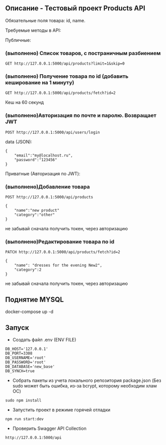 ## Описание - Тестовый проект Products API

Обязательные поля товара: id, name.

Требуемые методы в API:

Публичные:
### (выполнено) Список товаров, с постраничным разбиением
```
GET http://127.0.0.1:5000/api/products?limit=1&skip=0 
```

### (выполнено) Получение товара по id (добавить кеширование на 1 минуту)
```
GET http://127.0.0.1:5000/api/products/fetch?id=2
```
Кеш на 60 секунд

### (выполнено)Авторизация по почте и паролю. Возвращает JWT
```
POST http://127.0.0.1:5000/api/users/login
```

data (JSON):
```
{
    "email":"my@localhost.ru",
    "password":"123456"
}
```

Приватные (Авторизация по JWT):

### (выполнено)Добавление товара
```
POST http://127.0.0.1:5000/api/products
```


```
{
    "name":"new product"
    "category":"other"
}
```
не забывай сначала получить токен, через авторизацию

### (выполнено)Редактирование товара по id
```
PATCH http://127.0.0.1:5000/api/products/fetch?id=2
```

```
{
    "name": "dresses for the evening New2",
    "category":2
}
```

не забывай сначала получить токен, через авторизацию

## Поднятие MYSQL
docker-compose up -d

## Запуск
- Создать файл .env (ENV FILE)

```
DB_HOST='127.0.0.1'
DB_PORT=3308
DB_USERNAME='root'
DB_PASSWORD='root'
DB_DATABASE='new_base'
DB_SYNCH=true
```

- Собрать пакеты из учета локального репозитория package.json (Без sudo может быть ошибка, из-за bcrypt, которому необходим хлам ОС)

```
sudo npm install
```

- Запустить проект в режиме горячей отладки 

```
npm run start:dev
```

- Проверить Swagger API Collection

```
http://127.0.0.1:5000/api
```